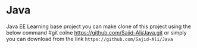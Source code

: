 # Java
Java EE
Learning base project 
you can make clone of this project using the below command 
#git colne https://github.com/Sajid-Ali/Java.git
or simply you can download from the link 
`https://github.com/Sajid-Ali/Java`
